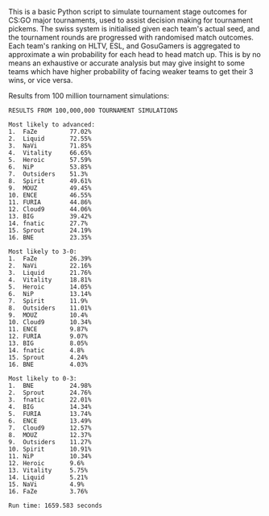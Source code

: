 This is a basic Python script to simulate tournament stage outcomes for CS:GO major tournaments, used to assist decision making for tournament pickems. The swiss system is initialised given each team's actual seed, and the tournament rounds are progressed with randomised match outcomes. Each team's ranking on HLTV, ESL, and GosuGamers is aggregated to approximate a win probability for each head to head match up. This is by no means an exhaustive or accurate analysis but may give insight to some teams which have higher probability of facing weaker teams to get their 3 wins, or vice versa.

Results from 100 million tournament simulations:
```
RESULTS FROM 100,000,000 TOURNAMENT SIMULATIONS

Most likely to advanced:
1.  FaZe         77.02%
2.  Liquid       72.55%
3.  NaVi         71.85%
4.  Vitality     66.65%
5.  Heroic       57.59%
6.  NiP          53.85%
7.  Outsiders    51.3%
8.  Spirit       49.61%
9.  MOUZ         49.45%
10. ENCE         46.55%
11. FURIA        44.86%
12. Cloud9       44.06%
13. BIG          39.42%
14. fnatic       27.7%
15. Sprout       24.19%
16. BNE          23.35%

Most likely to 3-0:
1.  FaZe         26.39%
2.  NaVi         22.16%
3.  Liquid       21.76%
4.  Vitality     18.81%
5.  Heroic       14.05%
6.  NiP          13.14%
7.  Spirit       11.9%
8.  Outsiders    11.01%
9.  MOUZ         10.4%
10. Cloud9       10.34%
11. ENCE         9.87%
12. FURIA        9.07%
13. BIG          8.05%
14. fnatic       4.8%
15. Sprout       4.24%
16. BNE          4.03%

Most likely to 0-3:
1.  BNE          24.98%
2.  Sprout       24.76%
3.  fnatic       22.01%
4.  BIG          14.34%
5.  FURIA        13.74%
6.  ENCE         13.49%
7.  Cloud9       12.57%
8.  MOUZ         12.37%
9.  Outsiders    11.27%
10. Spirit       10.91%
11. NiP          10.34%
12. Heroic       9.6%
13. Vitality     5.75%
14. Liquid       5.21%
15. NaVi         4.9%
16. FaZe         3.76%

Run time: 1659.583 seconds
```
